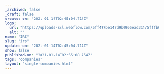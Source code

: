 ```yaml
---
_archived: false
_draft: false
created-on: "2021-01-14T02:45:04.714Z"
logo:
  url: "https://uploads-ssl.webflow.com/5ff497be147d9b4966ead314/5fffb02d593bc2aa3780f17c_irsgrey.jpg"
  alt: ""
name: "IRS"
slug: "irs"
updated-on: "2021-01-14T02:45:04.714Z"
show: false
published-on: "2021-01-14T02:55:08.754Z"
tags: "companies"
layout: "single-companies.html"
---
```



